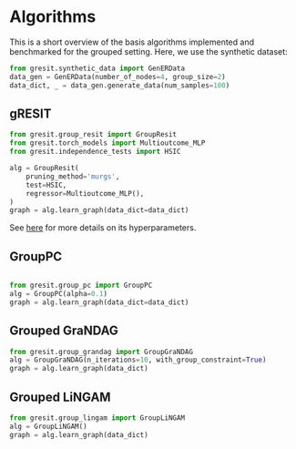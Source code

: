 # Algorithms

This is a short overview of the basis algorithms implemented and benchmarked for the grouped
setting. Here, we use the synthetic dataset:

```python
from gresit.synthetic_data import GenERData
data_gen = GenERData(number_of_nodes=4, group_size=2)
data_dict, _ = data_gen.generate_data(num_samples=100)
```

## gRESIT

```python
from gresit.group_resit import GroupResit
from gresit.torch_models import Multioutcome_MLP
from gresit.independence_tests import HSIC

alg = GroupResit(
    pruning_method='murgs',
    test=HSIC,
    regressor=Multioutcome_MLP(),
)
graph = alg.learn_graph(data_dict=data_dict)
```

See [here](gresit.md) for more details on its hyperparameters.

## GroupPC

```python

from gresit.group_pc import GroupPC
alg = GroupPC(alpha=0.1)
graph = alg.learn_graph(data_dict=data_dict)
```

## Grouped GraNDAG

```python
from gresit.group_grandag import GroupGraNDAG
alg = GroupGraNDAG(n_iterations=10, with_group_constraint=True)
graph = alg.learn_graph(data_dict)
```

## Grouped LiNGAM

```python
from gresit.group_lingam import GroupLiNGAM
alg = GroupLiNGAM()
graph = alg.learn_graph(data_dict)
```
